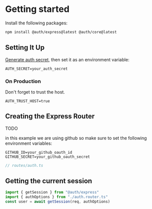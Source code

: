 # Getting started

Install the following packages:

```bash
npm install @auth/express@latest @auth/core@latest
```

## Setting It Up

[Generate auth secret](https://generate-secret.vercel.app/32), then set it as an environment variable:

```
AUTH_SECRET=your_auth_secret
```

### On Production

Don't forget to trust the host.

```
AUTH_TRUST_HOST=true
```

## Creating the Express Router

TODO

in this example we are using github so make sure to set the following environment variables:

```
GITHUB_ID=your_github_oauth_id
GITHUB_SECRET=your_github_oauth_secret
```

```ts
// routes/auth.ts
```


## Getting the current session

```ts
import { getSession } from "@auth/express"
import { authOptions } from "./auth.router.ts"
const user = await getSession(req, authOptions)

```
